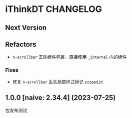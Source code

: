 # iThinkDT CHANGELOG

## Next Version

## Refactors

- `n-scrollbar` 去除组件包裹，直接使用 `_internal` 内的组件

### Fixes

- 修复 `n-scrollbar` 丢失局部样式标记 `scopedId`

## 1.0.0 [naive: 2.34.4] (2023-07-25)

包发布测试
